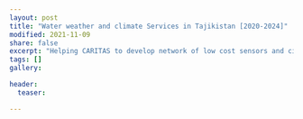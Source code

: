 ```yaml
---
layout: post
title: "Water weather and climate Services in Tajikistan [2020-2024]"
modified: 2021-11-09
share: false
excerpt: "Helping CARITAS to develop network of low cost sensors and citizen science network."
tags: []
gallery:

header:
  teaser: 

---
```

